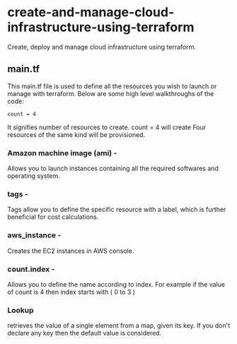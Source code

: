 # create-and-manage-cloud-infrastructure-using-terraform
Create, deploy and manage cloud infrastructure using terraform.

## main.tf
This main.tf file is used to define all the resources you wish to launch or manage with terraform. Below are some high level walkthroughs of the code:

```
count = 4
``` 
It signifies number of resources to create. count = 4 will create Four resources of the same kind will be provisioned.

### Amazon machine image (ami) - 
Allows you to launch instances containing all the required softwares and operating system.

### tags - 
Tags allow you to define the specific resource with a label, which is further beneficial for cost calculations.

### aws_instance - 
Creates the EC2 instances in AWS console.

### count.index - 
Allows you to define the name according to index. For example if the value of count is 4 then index starts with ( 0 to 3 )

### Lookup 
retrieves the value of a single element from a map, given its key. If you don't declare any key then the default value is considered.
